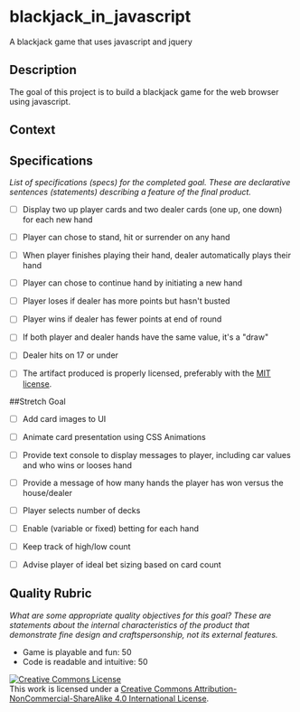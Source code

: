# blackjack_in_javascript
A blackjack game that uses javascript and jquery

## Description

The goal of this project is to build a blackjack game for the web browser using javascript.

## Context

## Specifications

_List of specifications (specs) for the completed goal. These are declarative sentences (statements) describing a feature of the final product._

  - [ ] Display two up player cards and two dealer cards (one up, one down) for each new hand
  - [ ] Player can chose to stand, hit or surrender on any hand
  - [ ] When player finishes playing their hand, dealer automatically plays their hand
  - [ ] Player can chose to continue hand by initiating a new hand
  - [ ] Player loses if dealer has more points but hasn't busted
  - [ ] Player wins if dealer has fewer points at end of round
  - [ ] If both player and dealer hands have the same value, it's a "draw"
  - [ ] Dealer hits on 17 or under

- [ ] The artifact produced is properly licensed, preferably with the [MIT license](https://opensource.org/licenses/MIT).

##Stretch Goal
- [ ] Add card images to UI
- [ ] Animate card presentation using CSS Animations
- [ ] Provide text console to display messages to player, including car values and who wins or looses hand
- [ ] Provide a message of how many hands the player has won versus the house/dealer
- [ ] Player selects number of decks
- [ ] Enable (variable or fixed) betting for each hand
- [ ] Keep track of high/low count
- [ ] Advise player of ideal bet sizing based on card count


## Quality Rubric

_What are some appropriate quality objectives for this goal? These are statements about the internal characteristics of the product that demonstrate fine design and craftspersonship, not its external features._
- Game is playable and fun: 50
- Code is readable and intuitive: 50


<!-- LICENSE -->

<a rel="license" href="http://creativecommons.org/licenses/by-nc-sa/4.0/"><img alt="Creative Commons License" style="border-width:0" src="https://i.creativecommons.org/l/by-nc-sa/4.0/80x15.png" /></a>
<br />This work is licensed under a <a rel="license" href="http://creativecommons.org/licenses/by-nc-sa/4.0/">Creative Commons Attribution-NonCommercial-ShareAlike 4.0 International License</a>.
